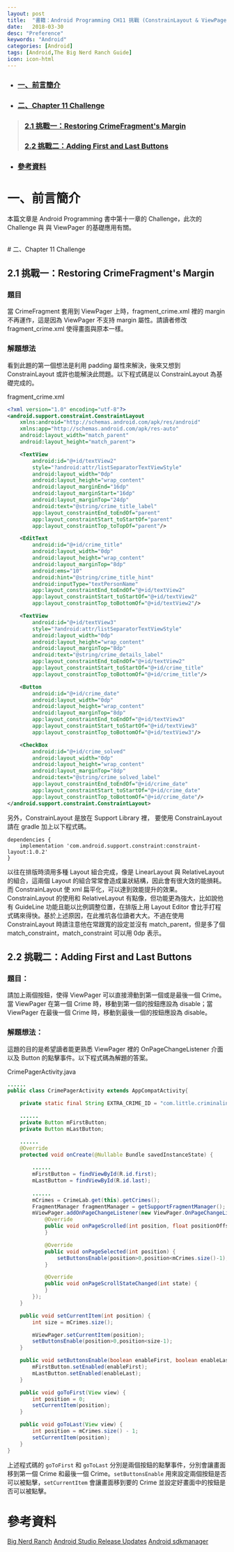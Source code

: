 ```yaml
---
layout: post
title:  "書籍：Android Programming CH11 挑戰 (ConstrainLayout & ViewPager)"
date:   2018-03-30
desc: "Preference"
keywords: "Android"
categories: [Android]
tags: [Android,The Big Nerd Ranch Guide]
icon: icon-html
---
```


* ### [一、前言簡介](#1)
* ### [二、Chapter 11 Challenge](#2)
> ### [2.1 挑戰一：Restoring CrimeFragment's Margin](#2.1)
> ### [2.2 挑戰二：Adding First and Last Buttons](#2.2)
* ### [參考資料](#3)

<h2 id="1"></h2>

# 一、前言簡介
本篇文章是 Android Programming 書中第十一章的 Challenge，此次的 Challenge 與 與 ViewPager 的基礎應用有關。

<h2 id="2"></h2>
# 二、Chapter 11 Challenge

<h2 id="2.1"></h2>

## 2.1 挑戰一：Restoring CrimeFragment's Margin

### 題目

當 CrimeFragment 套用到 ViewPager 上時，fragment_crime.xml 裡的 margin 不再運作，這是因為 ViewPager 不支持 margin 屬性。請讀者修改 fragment_crime.xml 使得畫面與原本一樣。

### 解題想法

看到此題的第一個想法是利用 padding 屬性來解決，後來又想到 ConstrainLayout 或許也能解決此問題。以下程式碼是以 ConstrainLayout 為基礎完成的。

fragment_crime.xml

```xml
<?xml version="1.0" encoding="utf-8"?>
<android.support.constraint.ConstraintLayout
    xmlns:android="http://schemas.android.com/apk/res/android"
    xmlns:app="http://schemas.android.com/apk/res-auto"
    android:layout_width="match_parent"
    android:layout_height="match_parent">

    <TextView
        android:id="@+id/textView2"
        style="?android:attr/listSeparatorTextViewStyle"
        android:layout_width="0dp"
        android:layout_height="wrap_content"
        android:layout_marginEnd="16dp"
        android:layout_marginStart="16dp"
        android:layout_marginTop="24dp"
        android:text="@string/crime_title_label"
        app:layout_constraintEnd_toEndOf="parent"
        app:layout_constraintStart_toStartOf="parent"
        app:layout_constraintTop_toTopOf="parent"/>

    <EditText
        android:id="@+id/crime_title"
        android:layout_width="0dp"
        android:layout_height="wrap_content"
        android:layout_marginTop="8dp"
        android:ems="10"
        android:hint="@string/crime_title_hint"
        android:inputType="textPersonName"
        app:layout_constraintEnd_toEndOf="@+id/textView2"
        app:layout_constraintStart_toStartOf="@+id/textView2"
        app:layout_constraintTop_toBottomOf="@+id/textView2"/>

    <TextView
        android:id="@+id/textView3"
        style="?android:attr/listSeparatorTextViewStyle"
        android:layout_width="0dp"
        android:layout_height="wrap_content"
        android:layout_marginTop="8dp"
        android:text="@string/crime_details_label"
        app:layout_constraintEnd_toEndOf="@+id/textView2"
        app:layout_constraintStart_toStartOf="@+id/crime_title"
        app:layout_constraintTop_toBottomOf="@+id/crime_title"/>

    <Button
        android:id="@+id/crime_date"
        android:layout_width="0dp"
        android:layout_height="wrap_content"
        android:layout_marginTop="8dp"
        app:layout_constraintEnd_toEndOf="@+id/textView3"
        app:layout_constraintStart_toStartOf="@+id/textView3"
        app:layout_constraintTop_toBottomOf="@+id/textView3"/>

    <CheckBox
        android:id="@+id/crime_solved"
        android:layout_width="0dp"
        android:layout_height="wrap_content"
        android:layout_marginTop="8dp"
        android:text="@string/crime_solved_label"
        app:layout_constraintEnd_toEndOf="@+id/crime_date"
        app:layout_constraintStart_toStartOf="@+id/crime_date"
        app:layout_constraintTop_toBottomOf="@+id/crime_date"/>
</android.support.constraint.ConstraintLayout>
```

另外，ConstrainLayout 是放在 Support Library 裡， 要使用 ConstrainLayout 請在 gradle 加上以下程式碼。

```
dependencies {
    implementation 'com.android.support.constraint:constraint-layout:1.0.2'
}
```

以往在排版時須用多種 Layout 組合完成，像是 LinearLayout 與 RelativeLayout 的組合，這兩個 Layout 的組合常常會造成巢狀結構，因此會有很大效的能損耗。而 ConstrainLayout 使 xml 扁平化，可以達到效能提升的效果。ConstrainLayout 的使用和 RelativeLayout 有點像，但功能更為強大，比如說他有 GuideLine 功能且能以比例調整位置，在排版上用 Layout Editor 會比手打程式碼來得快。基於上述原因，在此推坑各位讀者大大。不過在使用 ConstrainLayout 時請注意他在常跟寬的設定並沒有 match_parent，但是多了個 match_constraint，match_constraint 可以用 0dp 表示。 

<h2 id="2.2"></h2>

## 2.2 挑戰二：Adding First and Last Buttons

### 題目：

請加上兩個按鈕，使得 ViewPager 可以直接滑動到第一個或是最後一個 Crime。當 ViewPager 在第一個 Crime 時，移動到第一個的按鈕應設為 disable；當 ViewPager 在最後一個 Crime 時，移動到最後一個的按鈕應設為 disable。

### 解題想法：

這題的目的是希望讀者能更熟悉 ViewPager 裡的 OnPageChangeListener 介面以及 Button 的點擊事件。以下程式碼為解題的答案。

CrimePagerActivity.java

```java
......
public class CrimePagerActivity extends AppCompatActivity{

    private static final String EXTRA_CRIME_ID = "com.little.criminalintent.crime_id";

    ......
    private Button mFirstButton;
    private Button mLastButton;

    ......
    @Override
    protected void onCreate(@Nullable Bundle savedInstanceState) {
    
        ......
        mFirstButton = findViewById(R.id.first);
        mLastButton = findViewById(R.id.last);
        
        ......
        mCrimes = CrimeLab.get(this).getCrimes();
        FragmentManager fragmentManager = getSupportFragmentManager();
        mViewPager.addOnPageChangeListener(new ViewPager.OnPageChangeListener() {
            @Override
            public void onPageScrolled(int position, float positionOffset, int positionOffsetPixels) {
            }

            @Override
            public void onPageSelected(int position) {
                setButtonsEnable(position>0,position<mCrimes.size()-1);
            }

            @Override
            public void onPageScrollStateChanged(int state) {
            }
        });
    }

    public void setCurrentItem(int position) {
        int size = mCrimes.size();

        mViewPager.setCurrentItem(position);
        setButtonsEnable(position>0,position<size-1);
    }

    public void setButtonsEnable(boolean enableFirst, boolean enableLast) {
        mFirstButton.setEnabled(enableFirst);
        mLastButton.setEnabled(enableLast);
    }

    public void goToFirst(View view) {
        int position = 0;
        setCurrentItem(position);
    }

    public void goToLast(View view) {
        int position = mCrimes.size() - 1;
        setCurrentItem(position);
    }
}

```
上述程式碼的 `goToFirst` 和 `goToLast` 分別是兩個按鈕的點擊事件，分別會讓畫面移到第一個 Crime 和最後一個 Crime。`setButtonsEnable` 用來設定兩個按鈕是否可以被點擊，`setCurrentItem` 會讓畫面移到要的 Crime 並設定好畫面中的按鈕是否可以被點擊。

# 參考資料

[Big Nerd Ranch](https://forums.bignerdranch.com/c/android-programming-the-big-nerd-ranch-guide)
[Android Studio Release Updates](https://androidstudio.googleblog.com/)
[Android sdkmanager](https://developer.android.com/studio/command-line/sdkmanager.html)
